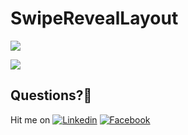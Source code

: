 # SwipeRevealLayout

![](https://user-images.githubusercontent.com/7110339/48538570-de440080-e8c5-11e8-9f76-f5c0043c46eb.jpg)

![](https://user-images.githubusercontent.com/7110339/48538591-ed2ab300-e8c5-11e8-8262-c7b2a0812ea5.jpg)

## Questions?🤔
Hit me on [![Linkedin](https://img.shields.io/badge/Linkedin-Emre%20Karataş-blue.svg)](https://www.linkedin.com/in/emre-karata%C5%9F-062b26a9/)  [![Facebook](https://img.shields.io/badge/Facebook-Emre%20Karataş-blue.svg)](https://www.facebook.com/emre.karatas.311)


